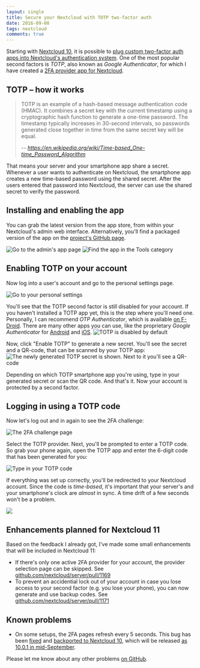```yaml
---
layout: single
title: Secure your Nextcloud with TOTP two-factor auth
date: 2016-09-08
tags: nextcloud
comments: true
---
```


Starting with [Nextcloud 10](https://nextcloud.com/blog/secure-monitor-and-control-your-data-with-nextcloud-10-get-it-now/), it is possible to [plug custom two-factor auth apps into Nextcloud's authentication system](https://statuscode.ch/2016/06/nextcloud-two-factor-bruteforce-and-more/). One of the most popular second factors is *TOTP*, also known as *Google Authenticator*, for which I have created a [2FA provider app for Nextcloud](https://github.com/ChristophWurst/twofactor_totp).

## TOTP – how it works

> TOTP is an example of a hash-based message authentication code (HMAC). It combines a secret key with the current timestamp using a cryptographic hash function to generate a one-time password. The timestamp typically increases in 30-second intervals, so passwords generated close together in time from the same secret key will be equal.
>
> -- <cite>https://en.wikipedia.org/wiki/Time-based_One-time_Password_Algorithm</cite>

That means your server and your smartphone app share a secret. Whenever a user wants to authenticate on Nextcloud, the smartphone app creates a new time-based password using the shared secret. After the users entered that password into Nextcloud, the server can use the shared secret to verify the password.

## Installing and enabling the app
You can grab the latest version from the app store, from within your Nextcloud's admin web interface. Alternatively, you'll find a packaged version of the app on the [project's GitHub page](https://github.com/ChristophWurst/twofactor_totp/releases).

![Go to the admin's app page](/assets/nc_totp_install_1.png)
![Find the app in the *Tools* category](/assets/nc_totp_install_2.png)

## Enabling TOTP on your account
Now log into a user's account and go to the personal settings page.

![Go to your personal settings](/assets/nc_totp_enable_1.png)

You'll see that the TOTP second factor is still disabled for your account. If you haven't installed a TOTP app yet, this is the step where you'll need one. Personally, I can recommend *OTP Authenticator*, which is available [on F-Droid](https://f-droid.org/repository/browse/?fdfilter=otp&fdid=net.bierbaumer.otp_authenticator). There are many other apps you can use, like the proprietary *Google Authenticator* for [Android](https://play.google.com/store/apps/details?id=com.google.android.apps.authenticator2) and [iOS](https://itunes.apple.com/us/app/google-authenticator/id388497605).
![TOTP is disabled by default](/assets/nc_totp_enable_2.png)

Now, click "Enable TOTP" to generate a new secret. You'll see the secret and a QR-code, that can be scanned by your TOTP app:
![The newly generated TOTP secret is shown. Next to it you'll see a QR-code](/assets/nc_totp_enable_3.png)

Depending on which TOTP smartphone app you're using, type in your generated secret or scan the QR code. And that's it. Now your account is protected by a second factor.

## Logging in using a TOTP code

Now let's log out and in again to see the 2FA challenge:

![The 2FA challenge page](/assets/nc_totp_login_1.png)

Select the TOTP provider. Next, you'll be prompted to enter a TOTP code. So grab your phone again, open the TOTP app and enter the 6-digit code that has been generated for you:

![Type in your TOTP code](/assets/nc_totp_login_2.png)

If everything was set up correctly, you'll be redirected to your Nextcloud account. Since the code is *time-based*, it's important that your server's and your smartphone's clock are *almost* in sync. A time drift of a few seconds won't be a problem.

![](/assets/nc_totp_enable_2.png)

## Enhancements planned for Nextcloud 11

Based on the feedback I already got, I've made some small enhancements that will be included in Nextcloud 11:

* If there's only one active 2FA provider for your account, the provider selection page can be skipped. See [github.com/nextcloud/server/pull/1169](https://github.com/nextcloud/server/pull/1169)
* To prevent an accidential lock out of your account in case you lose access to your second factor (e.g. you lose your phone), you can now generate and use backup codes. See [github.com/nextcloud/server/pull/1171](https://github.com/nextcloud/server/pull/1171)

## Known problems

* On some setups, the 2FA pages refresh every 5 seconds. This bug has been [fixed](https://github.com/nextcloud/server/pull/984) and [backported to Nextcloud 10](https://github.com/nextcloud/server/pull/1104), which will be released [as 10.0.1 in mid-September](https://github.com/nextcloud/server/wiki/Maintenance-and-Release-Schedule).

Please let me know about any other problems [on GitHub](https://github.com/ChristophWurst/twofactor_totp).


